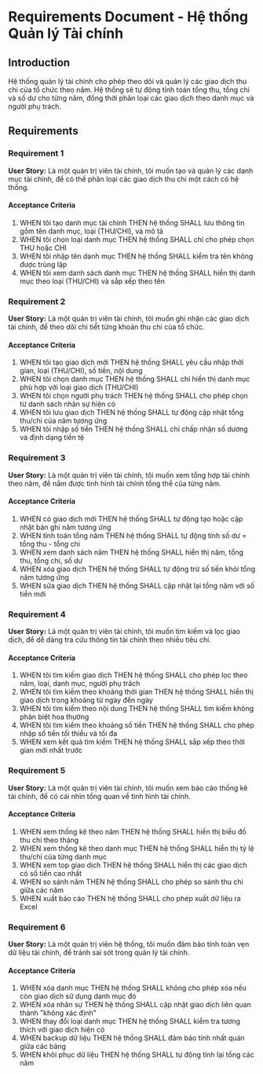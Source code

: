 # Requirements Document - Hệ thống Quản lý Tài chính

## Introduction

Hệ thống quản lý tài chính cho phép theo dõi và quản lý các giao dịch thu chi của tổ chức theo năm. Hệ thống sẽ tự động tính toán tổng thu, tổng chi và số dư cho từng năm, đồng thời phân loại các giao dịch theo danh mục và người phụ trách.

## Requirements

### Requirement 1

**User Story:** Là một quản trị viên tài chính, tôi muốn tạo và quản lý các danh mục tài chính, để có thể phân loại các giao dịch thu chi một cách có hệ thống.

#### Acceptance Criteria

1. WHEN tôi tạo danh mục tài chính THEN hệ thống SHALL lưu thông tin gồm tên danh mục, loại (THU/CHI), và mô tả
2. WHEN tôi chọn loại danh mục THEN hệ thống SHALL chỉ cho phép chọn THU hoặc CHI
3. WHEN tôi nhập tên danh mục THEN hệ thống SHALL kiểm tra tên không được trùng lặp
4. WHEN tôi xem danh sách danh mục THEN hệ thống SHALL hiển thị danh mục theo loại (THU/CHI) và sắp xếp theo tên

### Requirement 2

**User Story:** Là một quản trị viên tài chính, tôi muốn ghi nhận các giao dịch tài chính, để theo dõi chi tiết từng khoản thu chi của tổ chức.

#### Acceptance Criteria

1. WHEN tôi tạo giao dịch mới THEN hệ thống SHALL yêu cầu nhập thời gian, loại (THU/CHI), số tiền, nội dung
2. WHEN tôi chọn danh mục THEN hệ thống SHALL chỉ hiển thị danh mục phù hợp với loại giao dịch (THU/CHI)
3. WHEN tôi chọn người phụ trách THEN hệ thống SHALL cho phép chọn từ danh sách nhân sự hiện có
4. WHEN tôi lưu giao dịch THEN hệ thống SHALL tự động cập nhật tổng thu/chi của năm tương ứng
5. WHEN tôi nhập số tiền THEN hệ thống SHALL chỉ chấp nhận số dương và định dạng tiền tệ

### Requirement 3

**User Story:** Là một quản trị viên tài chính, tôi muốn xem tổng hợp tài chính theo năm, để nắm được tình hình tài chính tổng thể của từng năm.

#### Acceptance Criteria

1. WHEN có giao dịch mới THEN hệ thống SHALL tự động tạo hoặc cập nhật bản ghi năm tương ứng
2. WHEN tính toán tổng năm THEN hệ thống SHALL tự động tính số dư = tổng thu - tổng chi
3. WHEN xem danh sách năm THEN hệ thống SHALL hiển thị năm, tổng thu, tổng chi, số dư
4. WHEN xóa giao dịch THEN hệ thống SHALL tự động trừ số tiền khỏi tổng năm tương ứng
5. WHEN sửa giao dịch THEN hệ thống SHALL cập nhật lại tổng năm với số tiền mới

### Requirement 4

**User Story:** Là một quản trị viên tài chính, tôi muốn tìm kiếm và lọc giao dịch, để dễ dàng tra cứu thông tin tài chính theo nhiều tiêu chí.

#### Acceptance Criteria

1. WHEN tôi tìm kiếm giao dịch THEN hệ thống SHALL cho phép lọc theo năm, loại, danh mục, người phụ trách
2. WHEN tôi tìm kiếm theo khoảng thời gian THEN hệ thống SHALL hiển thị giao dịch trong khoảng từ ngày đến ngày
3. WHEN tôi tìm kiếm theo nội dung THEN hệ thống SHALL tìm kiếm không phân biệt hoa thường
4. WHEN tôi tìm kiếm theo khoảng số tiền THEN hệ thống SHALL cho phép nhập số tiền tối thiểu và tối đa
5. WHEN xem kết quả tìm kiếm THEN hệ thống SHALL sắp xếp theo thời gian mới nhất trước

### Requirement 5

**User Story:** Là một quản trị viên tài chính, tôi muốn xem báo cáo thống kê tài chính, để có cái nhìn tổng quan về tình hình tài chính.

#### Acceptance Criteria

1. WHEN xem thống kê theo năm THEN hệ thống SHALL hiển thị biểu đồ thu chi theo tháng
2. WHEN xem thống kê theo danh mục THEN hệ thống SHALL hiển thị tỷ lệ thu/chi của từng danh mục
3. WHEN xem top giao dịch THEN hệ thống SHALL hiển thị các giao dịch có số tiền cao nhất
4. WHEN so sánh năm THEN hệ thống SHALL cho phép so sánh thu chi giữa các năm
5. WHEN xuất báo cáo THEN hệ thống SHALL cho phép xuất dữ liệu ra Excel

### Requirement 6

**User Story:** Là một quản trị viên hệ thống, tôi muốn đảm bảo tính toàn vẹn dữ liệu tài chính, để tránh sai sót trong quản lý tài chính.

#### Acceptance Criteria

1. WHEN xóa danh mục THEN hệ thống SHALL không cho phép xóa nếu còn giao dịch sử dụng danh mục đó
2. WHEN xóa nhân sự THEN hệ thống SHALL cập nhật giao dịch liên quan thành "không xác định"
3. WHEN thay đổi loại danh mục THEN hệ thống SHALL kiểm tra tương thích với giao dịch hiện có
4. WHEN backup dữ liệu THEN hệ thống SHALL đảm bảo tính nhất quán giữa các bảng
5. WHEN khôi phục dữ liệu THEN hệ thống SHALL tự động tính lại tổng các năm